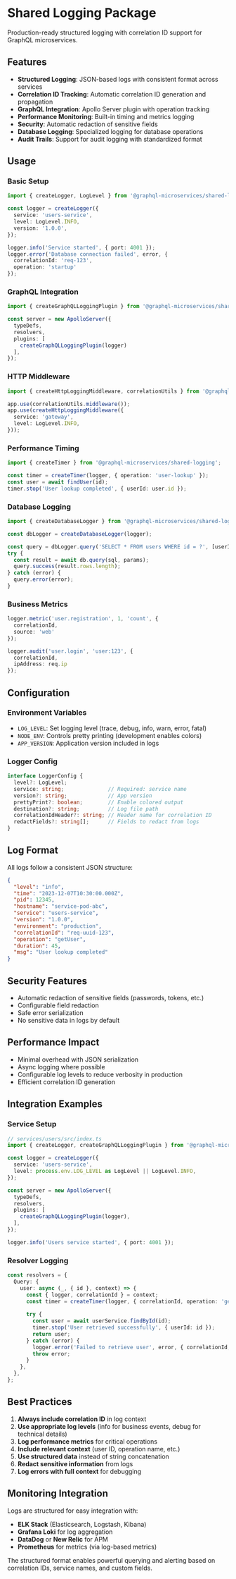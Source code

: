 # Shared Logging Package

Production-ready structured logging with correlation ID support for GraphQL microservices.

## Features

- **Structured Logging**: JSON-based logs with consistent format across services
- **Correlation ID Tracking**: Automatic correlation ID generation and propagation
- **GraphQL Integration**: Apollo Server plugin with operation tracking
- **Performance Monitoring**: Built-in timing and metrics logging
- **Security**: Automatic redaction of sensitive fields
- **Database Logging**: Specialized logging for database operations
- **Audit Trails**: Support for audit logging with standardized format

## Usage

### Basic Setup

```typescript
import { createLogger, LogLevel } from '@graphql-microservices/shared-logging';

const logger = createLogger({
  service: 'users-service',
  level: LogLevel.INFO,
  version: '1.0.0',
});

logger.info('Service started', { port: 4001 });
logger.error('Database connection failed', error, { 
  correlationId: 'req-123',
  operation: 'startup' 
});
```

### GraphQL Integration

```typescript
import { createGraphQLLoggingPlugin } from '@graphql-microservices/shared-logging';

const server = new ApolloServer({
  typeDefs,
  resolvers,
  plugins: [
    createGraphQLLoggingPlugin(logger)
  ],
});
```

### HTTP Middleware

```typescript
import { createHttpLoggingMiddleware, correlationUtils } from '@graphql-microservices/shared-logging';

app.use(correlationUtils.middleware());
app.use(createHttpLoggingMiddleware({
  service: 'gateway',
  level: LogLevel.INFO,
}));
```

### Performance Timing

```typescript
import { createTimer } from '@graphql-microservices/shared-logging';

const timer = createTimer(logger, { operation: 'user-lookup' });
const user = await findUser(id);
timer.stop('User lookup completed', { userId: user.id });
```

### Database Logging

```typescript
import { createDatabaseLogger } from '@graphql-microservices/shared-logging';

const dbLogger = createDatabaseLogger(logger);

const query = dbLogger.query('SELECT * FROM users WHERE id = ?', [userId]);
try {
  const result = await db.query(sql, params);
  query.success(result.rows.length);
} catch (error) {
  query.error(error);
}
```

### Business Metrics

```typescript
logger.metric('user.registration', 1, 'count', { 
  correlationId,
  source: 'web' 
});

logger.audit('user.login', 'user:123', { 
  correlationId,
  ipAddress: req.ip 
});
```

## Configuration

### Environment Variables

- `LOG_LEVEL`: Set logging level (trace, debug, info, warn, error, fatal)
- `NODE_ENV`: Controls pretty printing (development enables colors)
- `APP_VERSION`: Application version included in logs

### Logger Config

```typescript
interface LoggerConfig {
  level?: LogLevel;
  service: string;              // Required: service name
  version?: string;             // App version
  prettyPrint?: boolean;        // Enable colored output
  destination?: string;         // Log file path
  correlationIdHeader?: string; // Header name for correlation ID
  redactFields?: string[];      // Fields to redact from logs
}
```

## Log Format

All logs follow a consistent JSON structure:

```json
{
  "level": "info",
  "time": "2023-12-07T10:30:00.000Z",
  "pid": 12345,
  "hostname": "service-pod-abc",
  "service": "users-service",
  "version": "1.0.0",
  "environment": "production",
  "correlationId": "req-uuid-123",
  "operation": "getUser",
  "duration": 45,
  "msg": "User lookup completed"
}
```

## Security Features

- Automatic redaction of sensitive fields (passwords, tokens, etc.)
- Configurable field redaction
- Safe error serialization
- No sensitive data in logs by default

## Performance Impact

- Minimal overhead with JSON serialization
- Async logging where possible
- Configurable log levels to reduce verbosity in production
- Efficient correlation ID generation

## Integration Examples

### Service Setup

```typescript
// services/users/src/index.ts
import { createLogger, createGraphQLLoggingPlugin } from '@graphql-microservices/shared-logging';

const logger = createLogger({
  service: 'users-service',
  level: process.env.LOG_LEVEL as LogLevel || LogLevel.INFO,
});

const server = new ApolloServer({
  typeDefs,
  resolvers,
  plugins: [
    createGraphQLLoggingPlugin(logger),
  ],
});

logger.info('Users service started', { port: 4001 });
```

### Resolver Logging

```typescript
const resolvers = {
  Query: {
    user: async (_, { id }, context) => {
      const { logger, correlationId } = context;
      const timer = createTimer(logger, { correlationId, operation: 'getUser' });
      
      try {
        const user = await userService.findById(id);
        timer.stop('User retrieved successfully', { userId: id });
        return user;
      } catch (error) {
        logger.error('Failed to retrieve user', error, { correlationId, userId: id });
        throw error;
      }
    },
  },
};
```

## Best Practices

1. **Always include correlation ID** in log context
2. **Use appropriate log levels** (info for business events, debug for technical details)
3. **Log performance metrics** for critical operations
4. **Include relevant context** (user ID, operation name, etc.)
5. **Use structured data** instead of string concatenation
6. **Redact sensitive information** from logs
7. **Log errors with full context** for debugging

## Monitoring Integration

Logs are structured for easy integration with:

- **ELK Stack** (Elasticsearch, Logstash, Kibana)
- **Grafana Loki** for log aggregation
- **DataDog** or **New Relic** for APM
- **Prometheus** for metrics (via log-based metrics)

The structured format enables powerful querying and alerting based on correlation IDs, service names, and custom fields.